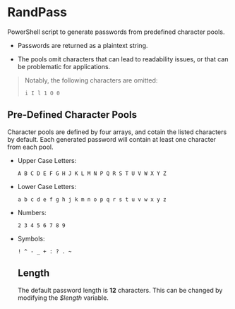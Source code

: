 # RandPass
PowerShell script to generate passwords from predefined character pools.

- Passwords are returned as a plaintext string.

- The pools omit characters that can lead to readability issues, or that can be problematic for applications.

>Notably, the following characters are omitted:
>  ```
>  i I l 1 O 0
>  ```

Pre-Defined Character Pools
---------------------------
Character pools are defined by four arrays, and cotain the listed characters by default. Each generated password will contain at least one character from each pool.

- Upper Case Letters:
  ```
  A B C D E F G H J K L M N P Q R S T U V W X Y Z
  ```
- Lower Case Letters:
  ```
  a b c d e f g h j k m n o p q r s t u v w x y z
  ```
- Numbers:
  ```
  2 3 4 5 6 7 8 9
  ```
- Symbols:
  ```
  ! ^ - _ + : ? . ~
  ```
  
  Length
  ------
  
  The default password length is **12** characters. This can be changed by modifying the *$length* variable.
